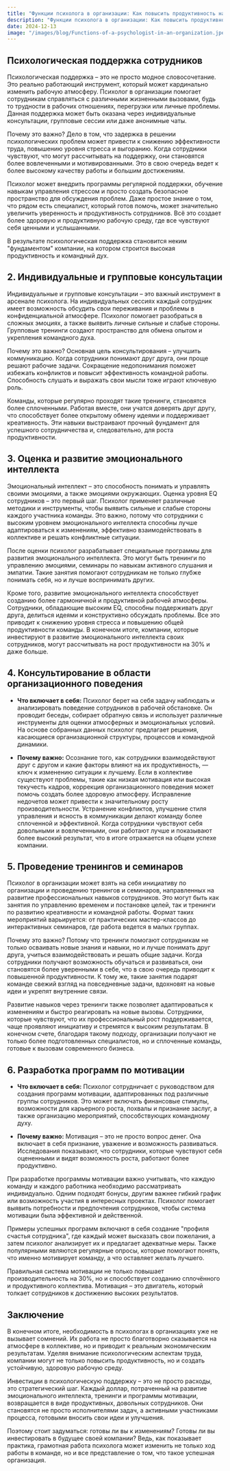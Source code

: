```yaml
---  
title: "Функции психолога в организации: Как повысить продуктивность на 30%"  
description: "Функции психолога в организации: Как повысить продуктивность на 30%"  
date: 2024-12-13
image: "/images/blog/Functions-of-a-psychologist-in-an-organization.jpeg" 
---
```


## Психологическая поддержка сотрудников

Психологическая поддержка – это не просто модное словосочетание. Это реально работающий инструмент, который может кардинально изменить рабочую атмосферу. Психолог в организации помогает сотрудникам справляться с различными жизненными вызовами, будь то трудности в рабочих отношениях, перегрузки или личные проблемы. Данная поддержка может быть оказана через индивидуальные консультации, групповые сессии или даже анонимные чаты.

Почему это важно? Дело в том, что задержка в решении психологических проблем может привести к снижению эффективности труда, повышению уровня стресса и выгоранию. Когда сотрудники чувствуют, что могут рассчитывать на поддержку, они становятся более вовлеченными и мотивированными. Это в свою очередь ведет к более высокому качеству работы и большим достижениям. 

Психолог может внедрить программы регулярной поддержки, обучение навыкам управления стрессом и просто создать безопасное пространство для обсуждения проблем. Даже простое знание о том, что рядом есть специалист, который готов помочь, может значительно увеличить уверенность и продуктивность сотрудников. Всё это создает более здоровую и продуктивную рабочую среду, где все чувствуют себя ценными и услышанными. 

В результате психологическая поддержка становится неким "фундаментом" компании, на котором строится высокая продуктивность и командный дух.
## 2. Индивидуальные и групповые консультации

Индивидуальные и групповые консультации – это важный инструмент в арсенале психолога. На индивидуальных сессиях каждый сотрудник имеет возможность обсудить свои переживания и проблемы в конфиденциальной атмосфере. Психолог помогает разобраться в сложных эмоциях, а также выявить личные сильные и слабые стороны. Групповые тренинги создают пространство для обмена опытом и укрепления командного духа.

Почему это важно? Основная цель консультирования – улучшить коммуникацию. Когда сотрудники понимают друг друга, они проще решают рабочие задачи. Сокращение недопонимания поможет избежать конфликтов и повысит эффективность командной работы. Способность слушать и выражать свои мысли тоже играют ключевую роль. 

Команды, которые регулярно проходят такие тренинги, становятся более сплоченными. Работая вместе, они учатся доверять друг другу, что способствует более открытому обмену идеями и поддерживает креативность. Эти навыки выстраивают прочный фундамент для успешного сотрудничества и, следовательно, для роста продуктивности.
## 3. Оценка и развитие эмоционального интеллекта

Эмоциональный интеллект – это способность понимать и управлять своими эмоциями, а также эмоциями окружающих. Оценка уровня EQ сотрудников – это первый шаг. Психолог применяет различные методики и инструменты, чтобы выявить сильные и слабые стороны каждого участника команды. Это важно, потому что сотрудники с высоким уровнем эмоционального интеллекта способны лучше адаптироваться к изменениям, эффективно взаимодействовать в коллективе и решать конфликтные ситуации.

После оценки психолог разрабатывает специальные программы для развития эмоционального интеллекта. Это могут быть тренинги по управлению эмоциями, семинары по навыкам активного слушания и эмпатии. Такие занятия помогают сотрудникам не только глубже понимать себя, но и лучше воспринимать других. 

Кроме того, развитие эмоционального интеллекта способствует созданию более гармоничной и продуктивной рабочей атмосферы. Сотрудники, обладающие высоким EQ, способны поддерживать друг друга, делиться идеями и конструктивно обсуждать проблемы. Все это приводит к снижению уровня стресса и повышению общей продуктивности команды. В конечном итоге, компании, которые инвестируют в развитие эмоционального интеллекта своих сотрудников, могут рассчитывать на рост продуктивности на 30% и даже больше.
## 4. Консультирование в области организационного поведения

- **Что включает в себя:** Психолог берет на себя задачу наблюдать и анализировать поведение сотрудников в рабочей обстановке. Он проводит беседы, собирает обратную связь и использует различные инструменты для оценки атмосферных и эмоциональных условий. На основе собранных данных психолог предлагает решения, касающиеся организационной структуры, процессов и командной динамики.

- **Почему важно:** Осознание того, как сотрудники взаимодействуют друг с другом и какие факторы влияют на их продуктивность, — ключ к изменению ситуации к лучшему. Если в коллективе существуют проблемы, такие как низкая мотивация или высокая текучесть кадров, коррекция организационного поведения может помочь создать более здоровую атмосферу. Исправление недочетов может привести к значительному росту производительности. Устранение конфликтов, улучшение стиля управления и ясность в коммуникации делают команду более сплоченной и эффективной. Когда сотрудники чувствуют себя довольными и вовлеченными, они работают лучше и показывают более высокий результат, что в итоге отражается на общем успехе компании.
## 5. Проведение тренингов и семинаров

Психолог в организации может взять на себя инициативу по организации и проведению тренингов и семинаров, направленных на развитие профессиональных навыков сотрудников. Это могут быть как занятия по управлению временем и постановке целей, так и тренинги по развитию креативности и командной работы. Формат таких мероприятий варьируется: от практических мастер-классов до интерактивных семинаров, где работа ведется в малых группах.

Почему это важно? Потому что тренинги помогают сотрудникам не только осваивать новые знания и навыки, но и лучше понимать друг друга, учиться взаимодействовать и решать общие задачи. Когда сотрудники получают возможность обучаться и развиваться, они становятся более уверенными в себе, что в свою очередь приводит к повышенной продуктивности. К тому же, такие занятия подарят команде свежий взгляд на повседневные задачи, вдохновят на новые идеи и укрепят внутренние связи.

Развитие навыков через тренинги также позволяет адаптироваться к изменениям и быстро реагировать на новые вызовы. Сотрудники, которые чувствуют, что их профессиональный рост поддерживается, чаще проявляют инициативу и стремятся к высоким результатам. В конечном счете, благодаря такому подходу, организации получают не только более подготовленных специалистов, но и сплоченные команды, готовые к вызовам современного бизнеса.
## 6. Разработка программ по мотивации 

- **Что включает в себя:** Психолог сотрудничает с руководством для создания программ мотивации, адаптированных под различные группы сотрудников. Это может включать финансовые стимулы, возможности для карьерного роста, похвалы и признание заслуг, а также организацию мероприятий, способствующих командному духу.

- **Почему важно:** Мотивация – это не просто вопрос денег. Она включает в себя признание, уважение и возможность развиваться. Исследования показывают, что сотрудники, которые чувствуют себя оцененными и видят возможность роста, работают более продуктивно. 

При разработке программы мотивации важно учитывать, что каждую команду и каждого работника необходимо рассматривать индивидуально. Одним подходят бонусы, другим важнее гибкий график или возможность участия в интересных проектах. Психолог помогает выявить потребности и предпочтения сотрудников, чтобы система мотивации была эффективной и действенной.

Примеры успешных программ включают в себя создание "профиля счастья сотрудника", где каждый может высказать свои пожелания, а затем психолог анализирует их и предлагает адекватные меры. Также популярными являются регулярные опросы, которые помогают понять, что именно мотивирует команду, а что оставляет желать лучшего.

Правильная система мотивации не только повышает производительность на 30%, но и способствует созданию сплочённого и продуктивного коллектива. Мотивация – это двигатель, который толкает сотрудников к достижению высоких результатов.
## Заключение

В конечном итоге, необходимость в психологах в организациях уже не вызывает сомнений. Их работа не просто благотворно сказывается на атмосфере в коллективе, но и приводит к реальным экономическим результатам. Уделяя внимание психологическим аспектам труда, компании могут не только повысить продуктивность, но и создать устойчивую, здоровую рабочую среду.

Инвестиции в психологическую поддержку – это не просто расходы, это стратегический шаг. Каждый доллар, потраченный на развитие эмоционального интеллекта, тренинги и программы мотивации, возвращается в виде продуктивных, довольных сотрудников. Они становятся не просто исполнителями задач, а активными участниками процесса, готовыми вносить свои идеи и улучшения.

Поэтому стоит задуматься: готовы ли вы к изменениям? Готовы ли вы инвестировать в будущее своей компании? Ведь, как показывает практика, грамотная работа психолога может изменить не только ход работы в команде, но и все представление о том, что такое успешная организация.